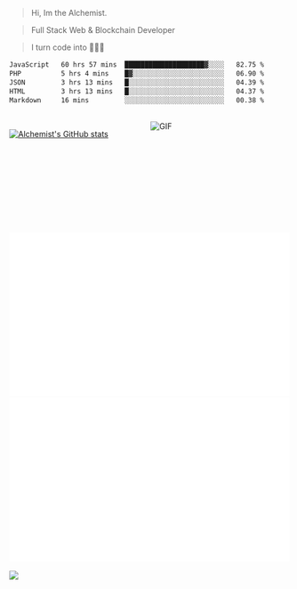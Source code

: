 > Hi, Im the Alchemist.

> Full Stack Web & Blockchain Developer

> I turn code into 💎💎💎

<!--START_SECTION:waka-->
```text
JavaScript   60 hrs 57 mins  ████████████████████▓░░░░   82.75 % 
PHP          5 hrs 4 mins    █▓░░░░░░░░░░░░░░░░░░░░░░░   06.90 % 
JSON         3 hrs 13 mins   █░░░░░░░░░░░░░░░░░░░░░░░░   04.39 % 
HTML         3 hrs 13 mins   █░░░░░░░░░░░░░░░░░░░░░░░░   04.37 % 
Markdown     16 mins         ░░░░░░░░░░░░░░░░░░░░░░░░░   00.38 % 
```
<!--END_SECTION:waka-->


<br />

<img align="right" alt="GIF" src="https://user-images.githubusercontent.com/5355808/139111924-210cc6fa-9fb1-4dac-929d-6324a5836a92.gif" width="250" height="200" />

[![Alchemist's GitHub stats](https://github-readme-stats.vercel.app/api?username=DrMaxis&show_icons=true&theme=outrun&count_private=true)](#)

![](https://raw.githubusercontent.com/DrMaxis/github-stats-transparent/output/generated/overview.svg)
![](https://raw.githubusercontent.com/DrMaxis/github-stats-transparent/output/generated/languages.svg)

 
<a href="https://count.getloli.com/"><img src="https://count.getloli.com/get/@:maxis-the-alchemist?theme=rule34"></a>
<!-- https://count.getloli.com/get/@alchemist?theme=rule34 -->
<br>


